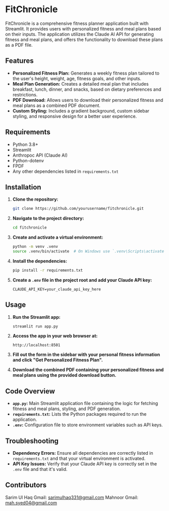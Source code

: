 # FitChronicle

FitChronicle is a comprehensive fitness planner application built with Streamlit. It provides users with personalized fitness and meal plans based on their inputs. The application utilizes the Claude AI API for generating fitness and meal plans, and offers the functionality to download these plans as a PDF file.

## Features

- **Personalized Fitness Plan:** Generates a weekly fitness plan tailored to the user's height, weight, age, fitness goals, and other inputs.
- **Meal Plan Generation:** Creates a detailed meal plan that includes breakfast, lunch, dinner, and snacks, based on dietary preferences and restrictions.
- **PDF Download:** Allows users to download their personalized fitness and meal plans as a combined PDF document.
- **Custom Styling:** Includes a gradient background, custom sidebar styling, and responsive design for a better user experience.

## Requirements

- Python 3.8+
- Streamlit
- Anthropoc API (Claude AI)
- Python-dotenv
- FPDF
- Any other dependencies listed in `requirements.txt`

## Installation

1. **Clone the repository:**

   ```bash
   git clone https://github.com/yourusername/fitchronicle.git
   ```

2. **Navigate to the project directory:**

   ```bash
   cd fitchronicle
   ```

3. **Create and activate a virtual environment:**

   ```bash
   python -m venv .venv
   source .venv/bin/activate  # On Windows use `.venv\Scripts\activate`
   ```

4. **Install the dependencies:**

   ```bash
   pip install -r requirements.txt
   ```

5. **Create a `.env` file in the project root and add your Claude API key:**

   ```
   CLAUDE_API_KEY=your_claude_api_key_here
   ```

## Usage

1. **Run the Streamlit app:**

   ```bash
   streamlit run app.py
   ```

2. **Access the app in your web browser at:**

   ```
   http://localhost:8501
   ```

3. **Fill out the form in the sidebar with your personal fitness information and click "Get Personalized Fitness Plan".**

4. **Download the combined PDF containing your personalized fitness and meal plans using the provided download button.**

## Code Overview

- **`app.py`:** Main Streamlit application file containing the logic for fetching fitness and meal plans, styling, and PDF generation.
- **`requirements.txt`:** Lists the Python packages required to run the application.
- **`.env`:** Configuration file to store environment variables such as API keys.

## Troubleshooting

- **Dependency Errors:** Ensure all dependencies are correctly listed in `requirements.txt` and that your virtual environment is activated.
- **API Key Issues:** Verify that your Claude API key is correctly set in the `.env` file and that it's valid.

## Contributors
   Sarim Ul Haq  Gmail: sarimulhaq331@gmail.com
   Mahnoor       Gmail: mah.syed04@gmail.com
